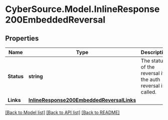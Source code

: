 # CyberSource.Model.InlineResponse200EmbeddedReversal
## Properties

Name | Type | Description | Notes
------------ | ------------- | ------------- | -------------
**Status** | **string** | The status of the reversal if the auth reversal is called.  | [optional] 
**Links** | [**InlineResponse200EmbeddedReversalLinks**](InlineResponse200EmbeddedReversalLinks.md) |  | [optional] 

[[Back to Model list]](../README.md#documentation-for-models) [[Back to API list]](../README.md#documentation-for-api-endpoints) [[Back to README]](../README.md)

